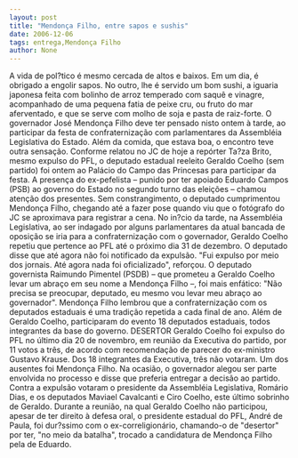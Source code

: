 ```yaml
---
layout: post
title: "Mendonça Filho, entre sapos e sushis"
date: 2006-12-06
tags: entrega,Mendonça Filho
author: None
---
```

A vida de pol?tico é mesmo cercada de altos e baixos. Em um dia, é obrigado a engolir sapos. No outro, lhe é servido um bom sushi, a iguaria japonesa feita com bolinho de arroz temperado com saquê e vinagre, acompanhado de uma pequena fatia de peixe cru, ou fruto do mar aferventado, e que se serve com molho de soja e pasta de raiz-forte.
O governador José Mendonça Filho deve ter pensado nisto ontem à tarde, ao participar da festa de confraternização com parlamentares da Assembléia Legislativa do Estado.
Além da comida, que estava boa, o encontro teve outra sensação. Conforme relatou no JC de hoje a repórter Ta?za Brito, mesmo expulso do PFL, o deputado estadual reeleito Geraldo Coelho (sem partido) foi ontem ao Palácio do Campo das Princesas para participar da festa. 
A presença do ex-pefelista – punido por ter apoiado Eduardo Campos (PSB) ao governo do Estado no segundo turno das eleições – chamou atenção dos presentes. Sem constrangimento, o deputado cumprimentou Mendonça Filho, chegando até a fazer pose quando viu que o fotógrafo do JC se aproximava para registrar a cena.
No in?cio da tarde, na Assembléia Legislativa, ao ser indagado por alguns parlamentares da atual bancada de oposição se iria para a confraternização com o governador, Geraldo Coelho repetiu que pertence ao PFL até o próximo dia 31 de dezembro. O deputado disse que até agora não foi notificado da expulsão. \"Fui expulso por meio dos jornais. Até agora nada foi oficializado\", reforçou.
O deputado governista Raimundo Pimentel (PSDB) – que prometeu a Geraldo Coelho levar um abraço em seu nome a Mendonça Filho –, foi mais enfático: \"Não precisa se preocupar, deputado, eu mesmo vou levar meu abraço ao governador\".
Mendonça Filho lembrou que a confraternização com os deputados estaduais é uma tradição repetida a cada final de ano. Além de Geraldo Coelho, participaram do evento 18 deputados estaduais, todos integrantes da base do governo.
DESERTOR
Geraldo Coelho foi expulso do PFL no último dia 20 de novembro, em reunião da Executiva do partido, por 11 votos a três, de acordo com recomendação de parecer do ex-ministro Gustavo Krause. Dos 18 integrantes da Executiva, três não votaram. Um dos ausentes foi Mendonça Filho. 
Na ocasião, o governador alegou ser parte envolvida no processo e disse que preferia entregar a decisão ao partido. Contra a expulsão votaram o presidente da Assembléia Legislativa, Romário Dias, e os deputados Maviael Cavalcanti e Ciro Coelho, este último sobrinho de Geraldo.
Durante a reunião, na qual Geraldo Coelho não participou, apesar de ter direito à defesa oral, o presidente estadual do PFL, André de Paula, foi dur?ssimo com o ex-correligionário, chamando-o de \"desertor\" por ter, \"no meio da batalha\", trocado a candidatura de Mendonça Filho pela de Eduardo.  